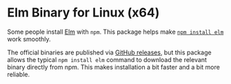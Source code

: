 # Elm Binary for Linux (x64)

Some people install [Elm](https://elm-lang.org/) with `npm`. This package helps make [`npm install elm`](https://www.npmjs.com/package/elm) work smoothly.

The official binaries are published via [GitHub releases](https://github.com/elm/compiler/releases), but this package allows the typical `npm install elm` command to download the relevant binary directly from npm. This makes installation a bit faster and a bit more reliable.
